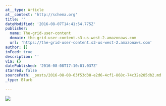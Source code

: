 ```yaml
---
at__type: Article
at__context: 'http://schema.org'
title: ''
dateModified: '2016-08-07T14:41:54.775Z'
publisher:
  name: The-grid-user-content
  domain: the-grid-user-content.s3-us-west-2.amazonaws.com
  url: 'https://the-grid-user-content.s3-us-west-2.amazonaws.com'
author: []
inFeed: true
description: ''
via: {}
datePublished: '2016-08-08T17:10:01.037Z'
starred: false
sourcePath: _posts/2016-08-08-63f53d38-e2d6-4cf1-868c-74c32e285db2.md
_type: Blurb

---
```

![](https://the-grid-user-content.s3-us-west-2.amazonaws.com/e480809e-2ae3-407e-8759-3c5392f1cdd5.jpg)